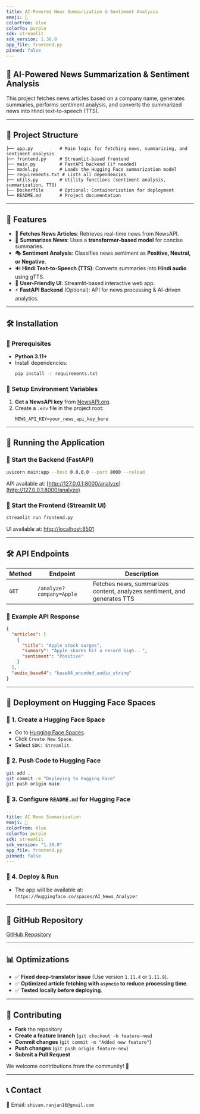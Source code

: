 ```yaml
---
title: AI-Powered News Summarization & Sentiment Analysis
emoji: 📰
colorFrom: blue
colorTo: purple
sdk: streamlit
sdk_version: 1.30.0
app_file: frontend.py
pinned: false
---
```


## 💟 AI-Powered News Summarization & Sentiment Analysis

This project fetches news articles based on a company name, generates summaries, performs sentiment analysis, and converts the summarized news into Hindi text-to-speech (TTS).

---

## 📂 Project Structure
```
├── app.py          # Main logic for fetching news, summarizing, and sentiment analysis
├── frontend.py     # Streamlit-based frontend
├── main.py         # FastAPI backend (if needed)
├── model.py        # Loads the Hugging Face summarization model
├── requirements.txt # Lists all dependencies
├── utils.py        # Utility functions (sentiment analysis, summarization, TTS)
├── Dockerfile      # Optional: Containerization for deployment
└── README.md       # Project documentation
```

---

## 🌟 Features
- 📰 **Fetches News Articles**: Retrieves real-time news from NewsAPI.
- 🧠 **Summarizes News**: Uses a **transformer-based model** for concise summaries.
- 🎭 **Sentiment Analysis**: Classifies news sentiment as **Positive, Neutral, or Negative**.
- 🔊 **Hindi Text-to-Speech (TTS)**: Converts summaries into **Hindi audio** using gTTS.
- 🎨 **User-Friendly UI**: Streamlit-based interactive web app.
- ⚡ **FastAPI Backend** (Optional): API for news processing & AI-driven analytics.

---

## 🛠 Installation

### 🔹 Prerequisites
- **Python 3.11+**
- Install dependencies:
  ```sh
  pip install -r requirements.txt
  ```

### 🔹 Setup Environment Variables
1. **Get a NewsAPI key** from [NewsAPI.org](https://newsapi.org/).
2. Create a `.env` file in the project root:
   ```
   NEWS_API_KEY=your_news_api_key_here
   ```

---

## 🚀 Running the Application

### 🔹 Start the Backend (FastAPI)
```sh
uvicorn main:app --host 0.0.0.0 --port 8000 --reload
```
API available at: [http://127.0.0.1:8000/analyze](http://127.0.0.1:8000/analyze)

### 🔹 Start the Frontend (Streamlit UI)
```sh
streamlit run frontend.py
```
UI available at: [http://localhost:8501](http://localhost:8501)

---

## 🛠 API Endpoints
| Method | Endpoint | Description |
|--------|----------|-------------|
| `GET` | `/analyze?company=Apple` | Fetches news, summarizes content, analyzes sentiment, and generates TTS |

### 🔹 Example API Response
```json
{
  "articles": [
    {
      "title": "Apple stock surges",
      "summary": "Apple shares hit a record high...",
      "sentiment": "Positive"
    }
  ],
  "audio_base64": "base64_encoded_audio_string"
}
```

---

## 💾 Deployment on Hugging Face Spaces

### 🔹 1. Create a Hugging Face Space
- Go to [Hugging Face Spaces](https://huggingface.co/spaces).
- Click `Create New Space`.
- Select `SDK: Streamlit`.

### 🔹 2. Push Code to Hugging Face
```sh
git add .
git commit -m "Deploying to Hugging Face"
git push origin main
```

### 🔹 3. Configure `README.md` for Hugging Face
```yaml
---
title: AI News Summarization
emoji: 📰
colorFrom: blue
colorTo: purple
sdk: streamlit
sdk_version: "1.30.0"
app_file: frontend.py
pinned: false
---
```

### 🔹 4. Deploy & Run
- The app will be available at: `https://huggingface.co/spaces/AI_News_Analyzer`

---

## 📂 GitHub Repository
[GitHub Repository](https://github.com/pandaR2708/AI_News_analyzer)

---

## 📊 Optimizations
- ✅ **Fixed deep-translator issue** (Use version `1.11.4` or `1.11.9`).
- ✅ **Optimized article fetching with `asyncio` to reduce processing time**.
- ✅ **Tested locally before deploying**.

---

## 💬 Contributing
- **Fork** the repository
- **Create a feature branch** (`git checkout -b feature-new`)
- **Commit changes** (`git commit -m "Added new feature"`)
- **Push changes** (`git push origin feature-new`)
- **Submit a Pull Request**

We welcome contributions from the community! 🚀  

---

## 📞 Contact
📧 Email: `shivam.ranjan16@gmail.com`

